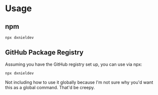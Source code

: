 
# Usage

## npm

```
npx dxnieldev
```

## GitHub Package Registry

Assuming you have the GitHub registry set up, you can use via npx:

```
npx dxnieldev
```

Not including how to use it globally because I'm not sure why you'd want this as a global command. That'd be creepy.
